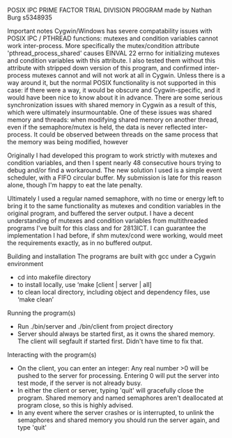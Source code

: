 POSIX IPC PRIME FACTOR TRIAL DIVISION PROGRAM
made by Nathan Burg s5348935

Important notes
Cygwin/Windows has severe compatability issues with POSIX IPC / PTHREAD functions: mutexes and condition variables cannot work inter-process.
More specifically the mutex/condition attribute 'pthread_process_shared' causes EINVAL 22 errno for initializing mutexes and condition variables with this attribute.
I also tested them without this attribute with stripped down version of this program, and confirmed inter-process mutexes cannot and will not work at all in Cygwin.
Unless there is a way around it, but the normal POSIX functionality is not supported in this case: if there were a way, it would be obscure and Cygwin-specific, and it would have been nice to know about it in advance.
There are some serious synchronization issues with shared memory in Cygwin as a result of this, which were ultimately insurmountable.
One of these issues was shared memory and threads: when modifying shared memory on another thread, even if the semaphore/mutex is held, the data is never reflected inter-process.
It could be observed between threads on the same process that the memory was being modified, however

Originally I had developed this program to work strictly with mutexes and condition variables, and then I spent nearly 48 consecutive hours trying to debug and/or find a workaround. 
The new solution I used is a simple event scheduler, with a FIFO circular buffer.
My submission is late for this reason alone, though I'm happy to eat the late penalty.

Ultimately I used a regular named semaphore, with no time or energy left to bring it to the same functionality as mutexes and condition variables in the original program, and buffered the server output.
I have a decent understanding of mutexes and condition variables from multithreaded programs I've built for this class and for 2813ICT.
I can guarantee the implementation I had before, if shm mutex/cond were working, would meet the requirements exactly, as in no buffered output.

Building and installation
The programs are built with gcc under a Cygwin environment
-	cd into makefile directory
-	to install locally, use ‘make [client | server | all]
-	to clean local directory, including object and dependency files, use ‘make clean’

Running the program(s) 
-   Run ./bin/server and ./bin/client from project directory
-   Server should always be started first, as it owns the shared memory. The client will segfault if started first. Didn't have time to fix that.

Interacting with the program(s)
-   On the client, you can enter an integer:
        Any real number >0 will be pushed to the server for processing.
        Entering 0 will put the server into test mode, if the server is not already busy.
-	In either the client or server, typing 'quit' will gracefully close the program. 
        Shared memory and named semaphores aren't deallocated at program close, so this is highly advised.
-   In any event where the server crashes or is interrupted, to unlink the semaphores and shared memory you should run the server again, and type 'quit'
